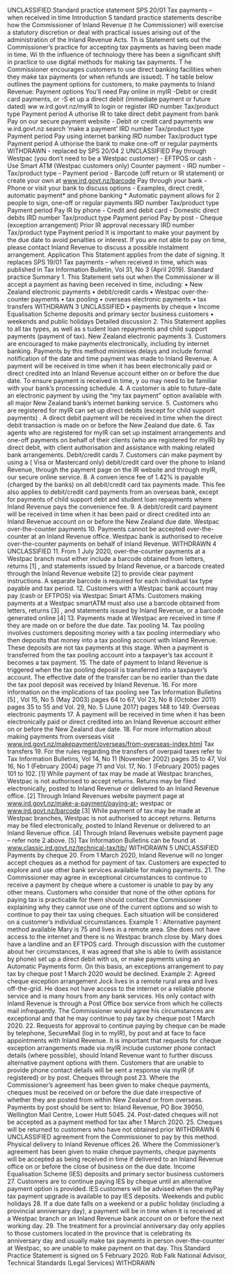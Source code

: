 UNCLASSIFIED Standard practice statement SPS 20/01 Tax payments – when received in time Introduction S tandard practice statements describe how the Commissioner of Inland Revenue (t he Commissioner) will exercise a statutory discretion or deal with practical issues arising out of the administration of the Inland Revenue Acts. Th is Statement sets out the Commissioner’s practice for accepting tax payments as having been made in time. Wi th the influence of technology there has been a significant shift in practice to use digital methods for making tax payments. T he Commissioner encourages customers to use direct banking facilities when they make tax payments (or when refunds are issued). T he table below outlines the payment options for customers, to make payments to Inland Revenue: Payment options You’ll need Pay online in myIR -Debit or credit card payments, or -S et up a direct debit (immediate payment or future dated) ww w.ird.govt.nz/myIR to login or register IRD number Tax/product type Payment period A uthorise IR to take direct debit payment from bank Pay on our secure payment website - Debit or credit card payments ww w.ird.govt.nz search ‘make a payment’ IRD number Tax/product type Payment period Pay using internet banking IRD number Tax/product type Payment period A uthorise the bank to make one-off or regular payments WITHDRAWN - replaced by SPS 20/04 2 UNCLASSIFIED Pay through Westpac (you don’t need to be a Westpac customer) - EFTPOS or cash - Use Smart ATM (Westpac customers only) Counter payment - IRD number - Tax/product type - Payment period - Barcode (off return or IR statement) or create your own at www.ird.govt.nz/barcode Pay through your bank - Phone or visit your bank to discuss options - Examples, direct credit, automatic payment\* and phone banking \* Automatic payment allows for 2 people to sign, one-off or regular payments IRD number Tax/product type Payment period Pay IR by phone - Credit and debit card - Domestic direct debits IRD number Tax/product type Payment period Pay by post - Cheque (exception arrangement) Prior IR approval necessary IRD number Tax/product type Payment period It is important to make your payment by the due date to avoid penalties or interest. If you are not able to pay on time, please contact Inland Revenue to discuss a possible instalment arrangement. Application This Statement applies from the date of signing. It replaces SPS 19/01 Tax payments – when received in time, which was published in Tax Information Bulletin, Vol 31, No 3 (April 2019). Standard practice Summary 1. This Statement sets out when the Commissioner w ill accept a payment as having been received in time, including: • New Zealand electronic payments • debit/credit cards • Westpac over-the-counter payments • tax pooling • overseas electronic payments • tax transfers WITHDRAWN 3 UNCLASSIFIED • payments by cheque • Income Equalisation Scheme deposits and primary sector business customers • weekends and public holidays Detailed discussion 2. This Statement applies to all tax types, as well as s tudent loan repayments and child support payments (payment of tax). New Zealand electronic payments 3. Customers are encouraged to make payments electronically, including by internet banking. Payments by this method minimises delays and include formal notification of the date and time payment was made to Inland Revenue. A payment will be received in time when it has been electronically paid or direct credited into an Inland Revenue account either on or before the due date. To ensure payment is received in time, y ou may need to be familiar with your bank’s processing schedule. 4. A customer is able to future-date an electronic payment by using the “my tax payment” option available with all major New Zealand bank’s internet banking service. 5. Customers who are registered for myIR can set up direct debits (except for child support payments) . A direct debit payment will be received in time when the direct debit transaction is made on or before the New Zealand due date. 6. Tax agents who are registered for myIR can set up instalment arrangements and one-off payments on behalf of their clients (who are registered for myIR) by direct debit, with client authorisation and assistance with making related bank arrangements. Debit/credit cards 7. Customers can make payment by using a ( Visa or Mastercard only) debit/credit card over the phone to Inland Revenue, through the payment page on the IR website and through myIR, our secure online service. 8. A conven ience fee of 1.42% is payable (charged by the banks) on all debit/credit card tax payments made. This fee also applies to debit/credit card payments from an overseas bank, except for payments of child support debt and student loan repayments where Inland Revenue pays the convenience fee. 9. A debit/credit card payment will be received in time when it has been paid or direct credited into an Inland Revenue account on or before the New Zealand due date. Westpac over-the-counter payments 10. Payments cannot be accepted over-the-counter at an Inland Revenue office. Westpac bank is authorised to receive over-the-counter payments on behalf of Inland Revenue. WITHDRAWN 4 UNCLASSIFIED 11. From 1 July 2020, over-the-counter payments at a Westpac branch must either include a barcode obtained from letters, returns \[1\] , and statements issued by Inland Revenue, or a barcode created through the Inland Revenue website \[2\] to provide clear payment instructions. A separate barcode is required for each individual tax type payable and tax period. 12. Customers with a Westpac bank account may pay (cash or EFTPOS) via Westpac Smart ATMs. Customers making payments at a Westpac smartATM must also use a barcode obtained from letters, returns \[3\] , and statements issued by Inland Revenue, or a barcode generated online \[4\] 13. Payments made at Westpac are received in time if they are made on or before the due date. Tax pooling 14. Tax pooling involves customers depositing money with a tax pooling intermediary who then deposits that money into a tax pooling account with Inland Revenue. These deposits are not tax payments at this stage. When a payment is transferred from the tax pooling account into a taxpayer’s tax account it becomes a tax payment. 15. The date of payment to Inland Revenue is triggered when the tax pooling deposit is transferred into a taxpayer’s account. The effective date of the transfer can be no earlier than the date the tax pool deposit was received by Inland Revenue. 16. For more information on the implications of tax pooling see Tax Information Bulletins \[5\] , Vol 15, No 5 (May 2003) pages 64 to 67, Vol 23, No 8 (October 2011) pages 35 to 55 and Vol. 29, No. 5 (June 2017) pages 148 to 149. Overseas electronic payments 17. A payment will be received in time when it has been electronically paid or direct credited into an Inland Revenue account either on or before the New Zealand due date. 18. For more information about making payments from overseas visit www.ird.govt.nz/makepayment/overseas/from-overseas-index.html Tax transfers 19. For the rules regarding the transfers of overpaid taxes refer to Tax Information Bulletins, Vol 14, No 11 (November 2002) pages 35 to 47, Vol 16, No 1 (February 2004) page 71 and Vol. 17, No. 1 (February 2005) pages 101 to 102. \[1\] While payment of tax may be made at Westpac branches, Westpac is not authorised to accept returns. Returns may be filed electronically, posted to Inland Revenue or delivered to an Inland Revenue office. \[2\] Through Inland Revenues website payment page at www.ird.govt.nz/make-a-payment/paying-at- westpac or www.ird.govt.nz/barcode \[3\] While payment of tax may be made at Westpac branches, Westpac is not authorised to accept returns. Returns may be filed electronically, posted to Inland Revenue or delivered to an Inland Revenue office. \[4\] Through Inland Revenues website payment page – refer note 2 above. \[5\] Tax Information Bulletins can be found at www.classic.ird.govt.nz/technical-tax/tib/ WITHDRAWN 5 UNCLASSIFIED Payments by cheque 20. From 1 March 2020, Inland Revenue will no longer accept cheques as a method for payment of tax. Customers are expected to explore and use other bank services available for making payments. 21. The Commissioner may agree in exceptional circumstances to continue to receive a payment by cheque where a customer is unable to pay by any other means. Customers who consider that none of the other options for paying tax is practicable for them should contact the Commissioner explaining why they cannot use one of the current options and so wish to continue to pay their tax using cheques. Each situation will be considered on a customer’s individual circumstances. Example 1 : Alternative payment method available Mary is 75 and lives in a remote area. She does not have access to the internet and there is no Westpac branch close by. Mary does have a landline and an EFTPOS card. Through discussion with the customer about her circumstances, it was agreed that she is able to (with assistance by phone) set up a direct debit with us, or make payments using an Automatic Payments form. On this basis, an exceptions arrangement to pay tax by cheque post 1 March 2020 would be declined. Example 2: Agreed cheque exception arrangement Jock lives in a remote rural area and lives off-the-grid. He does not have access to the internet or a reliable phone service and is many hours from any bank services. His only contact with Inland Revenue is through a Post Office box service from which he collects mail infrequently. The Commissioner would agree his circumstances are exceptional and that he may continue to pay tax by cheque post 1 March 2020. 22. Requests for approval to continue paying by cheque can be made by telephone, SecureMail (log in to myIR), by post and at face to face appointments with Inland Revenue. It is important that requests for cheque exception arrangements made via myIR include customer phone contact details (where possible), should Inland Revenue want to further discuss alternative payment options with them. Customers that are unable to provide phone contact details will be sent a response via myIR (if registered) or by post. Cheques through post 23. Where the Commissioner’s agreement has been given to make cheque payments, cheques must be received on or before the due date irrespective of whether they are posted from within New Zealand or from overseas. Payments by post should be sent to: Inland Revenue, PO Box 39050, Wellington Mail Centre, Lower Hutt 5045. 24. Post-dated cheques will not be accepted as a payment method for tax after 1 March 2020. 25. Cheques will be returned to customers who have not obtained prior WITHDRAWN 6 UNCLASSIFIED agreement from the Commissioner to pay by this method. Physical delivery to Inland Revenue offices 26. Where the Commissioner’s agreement has been given to make cheque payments, cheque payments will be accepted as being received in time if delivered to an Inland Revenue office on or before the close of business on the due date. Income Equalisation Scheme (IES) deposits and primary sector business customers 27. Customers are to continue paying IES by cheque until an alternative payment option is provided. IES customers will be advised when the myPay tax payment upgrade is available to pay IES deposits. Weekends and public holidays 28. If a due date falls on a weekend or a public holiday (including a provincial anniversary day), a payment will be in time when it is received at a Westpac branch or an Inland Revenue bank account on or before the next working day. 29. The treatment for a provincial anniversary day only applies to those customers located in the province that is celebrating its anniversary day and usually make tax payments in person over-the-counter at Westpac, so are unable to make payment on that day. This Standard Practice Statement is signed on 5 February 2020. Rob Falk National Advisor, Technical Standards (Legal Services) WITHDRAWN
